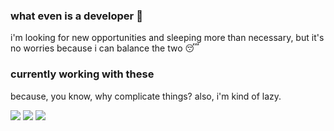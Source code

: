 <!--
**dozyhermit/dozyhermit** is a ✨ _special_ ✨ repository because its `README.md` (this file) appears on your GitHub profile. -->

### what even is a developer 👋

i'm looking for new opportunities and sleeping more than necessary, but it's no worries because i can balance the two 😴

### currently working with these 

because, you know, why complicate things? also, i'm kind of lazy.

<img src="https://img.shields.io/badge/typescript%20-%23007ACC.svg?&style=for-the-badge&logo=typescript&logoColor=white"/> <img src="https://img.shields.io/badge/react%20-%2320232a.svg?&style=for-the-badge&logo=react&logoColor=%2361DAFB"/> <img src="https://img.shields.io/badge/node.js%20-%2343853D.svg?&style=for-the-badge&logo=node.js&logoColor=white"/> 
